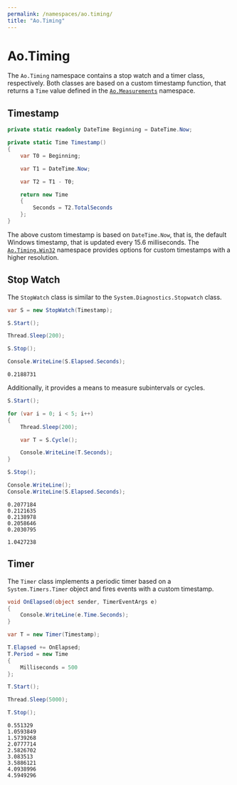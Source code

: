 ```yaml
---
permalink: /namespaces/ao.timing/
title: "Ao.Timing"
---
```


# Ao.Timing

The `Ao.Timing` namespace contains a stop watch and a timer class, respectively. Both classes are based on a custom timestamp function, that returns a `Time` value defined in the [`Ao.Measurements`](ao.measurements.md) namespace.

## Timestamp

```csharp
private static readonly DateTime Beginning = DateTime.Now;

private static Time Timestamp()
{
    var T0 = Beginning;

    var T1 = DateTime.Now;

    var T2 = T1 - T0;

    return new Time 
    {
        Seconds = T2.TotalSeconds
    };
}
```

The above custom timestamp is based on `DateTime.Now`, that is, the default Windows timestamp, that is updated every 15.6 milliseconds. The [`Ao.Timing.Win32`](ao.timing.win32.md) namespace provides options for custom timestamps with a higher resolution.

## Stop Watch

The `StopWatch` class is similar to the `System.Diagnostics.Stopwatch` class. 

```csharp
var S = new StopWatch(Timestamp);

S.Start();

Thread.Sleep(200);

S.Stop();

Console.WriteLine(S.Elapsed.Seconds);
```

```console
0.2188731
```

Additionally, it provides a means to measure subintervals or cycles.

```csharp
S.Start();

for (var i = 0; i < 5; i++)
{
    Thread.Sleep(200);

    var T = S.Cycle();

    Console.WriteLine(T.Seconds);
}

S.Stop();

Console.WriteLine();
Console.WriteLine(S.Elapsed.Seconds);
```

```console
0.2077184
0.2121635
0.2138978
0.2058646
0.2030795

1.0427238
```

## Timer

The `Timer` class implements a periodic timer based on a `System.Timers.Timer` object and fires events with a custom timestamp.

```csharp
void OnElapsed(object sender, TimerEventArgs e)
{
    Console.WriteLine(e.Time.Seconds);
}
```

```csharp
var T = new Timer(Timestamp);

T.Elapsed += OnElapsed;
T.Period = new Time 
{ 
    Milliseconds = 500
};

T.Start();

Thread.Sleep(5000);

T.Stop();
```

```console
0.551329
1.0593849
1.5739268
2.0777714
2.5826702
3.083513
3.5886121
4.0938996
4.5949296
```
